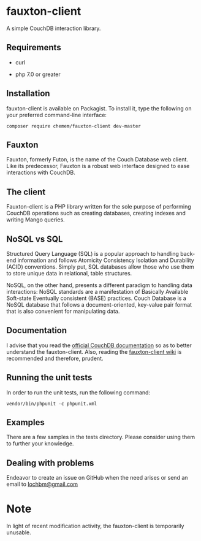 # fauxton-client
A simple CouchDB interaction library.

## Requirements

- curl

- php 7.0 or greater

## Installation

fauxton-client is available on Packagist. To install it, type the following on your preferred
command-line interface:

`composer require chemem/fauxton-client dev-master`


## Fauxton

Fauxton, formerly Futon, is the name of the Couch Database web client. Like its predecessor, Fauxton 
is a robust web interface designed to ease interactions with CouchDB.

## The client

Fauxton-client is a PHP library written for the sole purpose of performing CouchDB operations such as 
creating databases, creating indexes and writing Mango queries.


## NoSQL vs SQL

Structured Query Language (SQL) is a popular approach to handling back-end information and follows 
Atomicity Consistency Isolation and Durability (ACID) conventions. Simply put, SQL databases allow 
those who use them to store unique data in relational, table structures.
  
NoSQL, on the other hand, presents a different paradigm to handling data interactions: 
NoSQL standards are a manifestation of Basically Available Soft-state Eventually consistent (BASE) practices. 
Couch Database is a NoSQL database that follows a document-oriented, key-value pair format 
that is also convenient for manipulating data.

## Documentation

I advise that you read the [official CouchDB documentation](http://docs.couchdb.org/en/2.0.0/api/index.html) 
so as to better understand the fauxton-client. Also, reading the [fauxton-client wiki](https://github.com/ace411/fauxton-client/wiki/Introduction) is recommended 
and therefore, prudent.

## Running the unit tests

In order to run the unit tests, run the following command:

`vendor/bin/phpunit -c phpunit.xml`

## Examples

There are a few samples in the tests directory. Please consider using them to further your knowledge.

## Dealing with problems

Endeavor to create an issue on GitHub when the need arises or send an email to lochbm@gmail.com

# Note

In light of recent modification activity, the fauxton-client is temporarily unusable.

